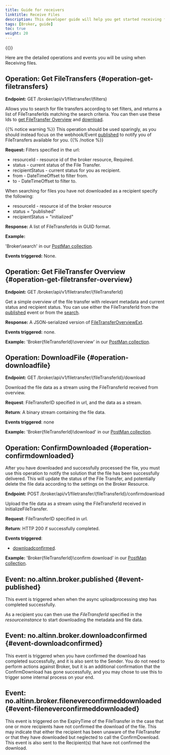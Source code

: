 ```yaml
---
title: Guide for receivers
linktitle: Receive Files
description: This developer guide will help you get started receiving files using Altinn Broker.
tags: [Broker, guide]
toc: true
weight: 20
---
```


{{<children />}}

Here are the detailed operations and events you will be using when Receiving files.

## Operation: Get FileTransfers {#operation-get-filetransfers}

**Endpoint:** GET /broker/api/v1/filetransfer/(filters)

Allows you to search for file transfers according to set filters, and returns a list of FileTransferIds matching the search criteria.
You can then use these Ids to [get FileTransfer Overview](#operation-get-filetransfer-overview) and [download](#operation-downloadfile).

{{% notice warning  %}}
This operation should be used sparingly, as you should instead focus on the webhook/Event [published](#event-published) to notify you of FileTransfers available for you.
{{% /notice %}}

**Request:** Filters specified in the url:

- resourceId - resource id of the broker resource, Required.
- status - current status of the File Transfer.
- recipientStatus - current status for you as recipient.
- from - DateTimeOffset to filter from.
- to - DateTimeOffset to filter to.

When searching for files you have not downloaded as a recipient specify the following:

- resourceId - resource id of the broker resource
- status = "published"
- recipientStatus = "initialized"

**Response:** A list of FileTransferIds in GUID format.

**Example:**

'Broker\search' in our [PostMan collection](https://github.com/Altinn/altinn-broker/blob/main/altinn-broker-postman-collection.json).

**Events triggered:** None.

## Operation: Get FileTransfer Overview {#operation-get-filetransfer-overview}

**Endpoint:** GET /broker/api/v1/filetransfer/{fileTransferId}

Get a simple overview of the file transfer with relevant metadata and current status and recipient status.
You can use either the FileTransferId from the [published](#event-published) event or from the [search](#operation-get-filetransfers).

**Response:** A JSON-serialized version of [FileTransferOverviewExt](https://github.com/Altinn/altinn-broker/blob/main/src/Altinn.Broker.API/Models/FileTransferOverviewExt.cs).

**Events triggered:** none.

**Example:** 'Broker\{fileTransferId}\overview' in our [PostMan collection](https://github.com/Altinn/altinn-broker/blob/main/altinn-broker-postman-collection.json).

## Operation: DownloadFile {#operation-downloadfile}

**Endpoint:** GET /broker/api/v1/filetransfer/{fileTransferId}/download

Download the file data as a stream using the FileTransferId received from overview.

**Request**: FileTransferID specified in url, and the data as a stream.

**Return**: A binary stream containing the file data.

**Events triggered**: none

**Example:** 'Broker\{fileTransferId}\download' in our [PostMan collection](https://github.com/Altinn/altinn-broker/blob/main/altinn-broker-postman-collection.json).

## Operation: ConfirmDownloaded {#operation-confirmdownloaded}

After you have downloaded and successfully processed the file, you must use this operation to notify the solution that the file has been successfully delivered.
This will update the status of the File Transfer, and potentially delete the file data according to the settings on the Broker Resource.

**Endpoint:** POST /broker/api/v1/filetransfer/{fileTransferId}/confirmdownload

Upload the file data as a stream using the FileTransferId received in InitializeFileTransfer.

**Request**: FileTransferID specified in url.

**Return**: HTTP 200 if successfully completed.

**Events triggered**:

- [downloadconfirmed](#event-downloadconfirmed).

**Example:** 'Broker\{fileTransferId}\confirm download' in our [PostMan collection](https://github.com/Altinn/altinn-broker/blob/main/altinn-broker-postman-collection.json).

## Event: no.altinn.broker.published {#event-published}

This event is triggered when when the async uploadprocessing step has completed successfully.

As a recipient you can then use the *FileTransferId* specified in the *resourceinstance* to start downloading the metadata and file data.

## Event: no.altinn.broker.downloadconfirmed {#event-downloadconfirmed}

This event is triggered when you have confirmed the download has completed successfully, and it is also sent to the Sender.
You do not need to perform actions against Broker, but it is an additional confirmation that the ConfirmDownload has gone successfully, and you may chose to use this to trigger some internal process on your end.

## Event: no.altinn.broker.fileneverconfirmeddownloaded {#event-fileneverconfirmeddownloaded}

This event is triggered on the ExpiryTime of the FileTransfer in the case that one or more recipients have not confirmed the download of the file.
This may indicate that either the recipient has been unaware of the FileTransfer or that they have downloaded but neglected to call the ConfirmDownload.
This event is also sent to the Recipient(s) that have not confirmed the download.


